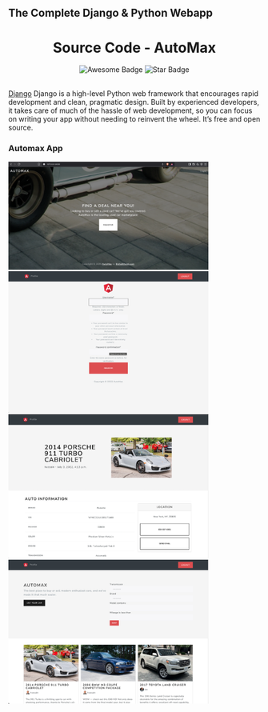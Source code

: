 ## The Complete Django & Python Webapp

<h1 align="center">Source Code - AutoMax</h1>
<div align="center">
<img src="https://cdn.rawgit.com/sindresorhus/awesome/d7305f38d29fed78fa85652e3a63e154dd8e8829/media/badge.svg" alt="Awesome Badge"/>
<img src="https://img.shields.io/static/v1?label=%F0%9F%8C%9F&message=If%20Useful&style=style=flat&color=BC4E99" alt="Star Badge"/>
</div>

<br>

<a href="https://www.djangoproject.com/">Django</a> Django is a high-level Python web framework that encourages rapid development and clean, pragmatic design. Built by experienced developers, it takes care of much of the hassle of web development, so you can focus on writing your app without needing to reinvent the wheel. It’s free and open source.

### Automax App

<div>

<img src="previews/Dashboard.png" alt="feed example" width="400">
<img src="previews/ScreenShot_2.png" alt="feed example" width="400">
<img src="previews/ScreenShot_3.png" alt="feed example" width="400">
<img src="previews/ScreenShot_4.png" alt="feed example" width="400">
</div>
</p>

